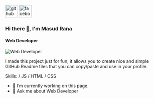 [<img src='https://cdn.jsdelivr.net/npm/simple-icons@3.0.1/icons/github.svg' alt='github' height='40'>](https://github.com/https://github.com/MASUDRANA520)  [<img src='https://cdn.jsdelivr.net/npm/simple-icons@3.0.1/icons/facebook.svg' alt='facebook' height='40'>](https://www.facebook.com/https://www.facebook.com/me/) 

### Hi there 👋, I'm Masud Rana
#### Web Developer
![Web Developer](https://scontent.fdac99-1.fna.fbcdn.net/v/t39.30808-6/414686079_378505804849087_4375301193336531475_n.jpg?stp=dst-jpg_p960x960&_nc_cat=105&ccb=1-7&_nc_sid=783fdb&_nc_eui2=AeE9aUyUECApEL2-vLkRGFmOE_dWysj98iIT91bKyP3yIm82riZtTIynXy9fl2IeTuwlXZtvjERZu-UXg5C5kTCN&_nc_ohc=EhjowaQq9w4AX9JSm_5&_nc_ht=scontent.fdac99-1.fna&oh=00_AfAWr_r2BuO3IR2qDiLfvurhmXNVHKmLn69bxp18quXGdA&oe=65A3207F)

I made this project just for fun, it allows you to create nice and simple GitHub Readme files that you can copy/paste and use in your profile.

Skills:  / JS / HTML / CSS

- 🔭 I’m currently working on this page. 
- 💬 Ask me about Web Developer 


 





